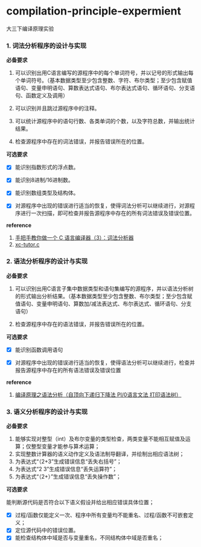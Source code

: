 # compilation-principle-expermient
大三下编译原理实验



### 1. 词法分析程序的设计与实现

**必备要求**

1. 可以识别出用C语言编写的源程序中的每个单词符号，并以记号的形式输出每个单词符号。（基本数据类型至少包含整数、字符、布尔类型；至少包含赋值语句、变量申明语句、算数表达式语句、布尔表达式语句、循环语句、分支语句、函数定义及调用）

2. 可以识别并且跳过源程序中的注释。

3. 可以统计源程序中的语句行数、各类单词的个数，以及字符总数，并输出统计结果。

4. 检查源程序中存在的词法错误，并报告错误所在的位置。

**可选要求**

- [x] 能识别指数形式的浮点数。
- [x] 能识别8进制/16进制数。
- [x] 能识别数组类型及结构体。
- [x] 对源程序中出现的错误进行适当的恢复，使得词法分析可以继续进行，对源程序进行一次扫描，即可检查并报告源程序中存在的所有词法错误及错误位置。 



**reference**

1. [手把手教你做一个 C 语言编译器（3）：词法分析器](https://wizardforcel.gitbooks.io/diy-c-compiler/content/4.html)
2. [xc-tutor.c](https://github.com/lotabout/write-a-C-interpreter/tree/step-2)



### 2. 语法分析程序的设计与实现

**必备要求**

1. 可以识别出用C语言子集中数据类型和语句集编写的源程序，并以语法分析树的形式输出分析结果。（基本数据类型至少包含整数、布尔类型；至少包含赋值语句、变量申明语句、算数加/减法表达式、布尔表达式、循环语句、分支语句）

2.  检查源程序中存在的语法错误，并报告错误所在的位置。

**可选要求**

- [x] 能识别函数调用语句

- [x] 对源程序中出现的错误进行适当的恢复，使得语法分析可以继续进行，检查并报告源程序中存在的所有语法错误及错误位置

**reference**

1. [编译原理之语法分析（自顶向下递归下降法 Pl/0语言文法 打印语法树）](https://blog.csdn.net/qq_38247544/article/details/84582654)



### 3. 语义分析程序的设计与实现

**必备要求**

1. 能够实现对整型（int）及布尔变量的类型检查，两类变量不能相互赋值及运算；仅整型变量才能参与算术运算；
2. 实现整数计算器的语义动作定义及语法制导翻译，并绘制出相应语法树；
3. 为表达式“（2+3”生成错误信息“丢失右括号”；
4. 为表达式“2 3”生成错误信息“丢失运算符”；
5. 为表达式“（2+）”生成错误信息“丢失操作数”；

**可选要求**

能判断源代码是否符合以下语义假设并给出相应错误具体位置；

- [x] 过程/函数仅能定义一次、程序中所有变量均不能重名、过程/函数不可嵌套定义；
- [x] 定位源代码中的错误位置。
- [x] 能检查结构体中域是否与变量重名，不同结构体中域是否重名；
